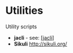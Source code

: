# <i class="icon-lab"></i> Utilities

Utility scripts

* **jacli** - see: [[jacli]](Helpers/jacli/readme)
* **Sikuli** <http://sikuli.org/>
